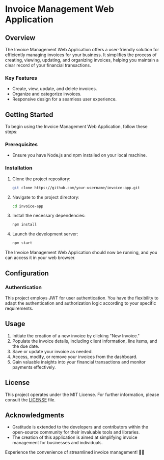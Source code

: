# Invoice Management Web Application

## Overview

The Invoice Management Web Application offers a user-friendly solution for efficiently managing invoices for your business. It simplifies the process of creating, viewing, updating, and organizing invoices, helping you maintain a clear record of your financial transactions.

### Key Features

- Create, view, update, and delete invoices.
- Organize and categorize invoices.
- Responsive design for a seamless user experience.

## Getting Started

To begin using the Invoice Management Web Application, follow these steps:

### Prerequisites

- Ensure you have Node.js and npm installed on your local machine.

### Installation

1. Clone the project repository:

   ```bash
   git clone https://github.com/your-username/invoice-app.git
   ```

2. Navigate to the project directory:

   ```bash
   cd invoice-app
   ```

3. Install the necessary dependencies:

   ```bash
   npm install
   ```

4. Launch the development server:

   ```bash
   npm start
   ```

The Invoice Management Web Application should now be running, and you can access it in your web browser.

## Configuration

### Authentication

This project employs JWT for user authentication. You have the flexibility to adapt the authentication and authorization logic according to your specific requirements.

## Usage

1. Initiate the creation of a new invoice by clicking "New Invoice."
2. Populate the invoice details, including client information, line items, and the due date.
3. Save or update your invoice as needed.
4. Access, modify, or remove your invoices from the dashboard.
5. Gain valuable insights into your financial transactions and monitor payments effectively.

## License

This project operates under the MIT License. For further information, please consult the [LICENSE](LICENSE) file.

## Acknowledgments

- Gratitude is extended to the developers and contributors within the open-source community for their invaluable tools and libraries.
- The creation of this application is aimed at simplifying invoice management for businesses and individuals.

Experience the convenience of streamlined invoice management! 💼💸
